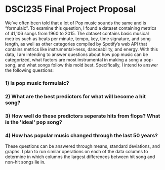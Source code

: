 # DSCI235 Final Project Proposal

We’ve often been told that a lot of Pop music sounds the same and is “formulaic”. To examine this question, I found a dataset containing metrics of 41,106 songs from 1960 to 2015. The dataset contains basic musical metrics such as beats per minute, tempo, key, time signature, and song length, as well as other categories compiled by Spotify’s web API that contains metrics like instrumental-ness, danceability, and energy. With this data, I am intending to answer questions about how pop music can be categorized, what factors are most instrumental in making a song a pop-song, and what songs follow this mold best. Specifically, I intend to answer the following questions:

### 1) Is pop music formulaic?

### 2) What are the best predictors for what will become a hit song?

### 3) How well do these predictors seperate hits from flops? What is the 'ideal' pop song?

### 4) How has popular music changed through the last 50 years?


These questions can be answered through means, standard deviations, and graphs. I plan to run similar operations on each of the data columns to determine in which columns the largest differences between hit song and non-hit songs lie in. 

